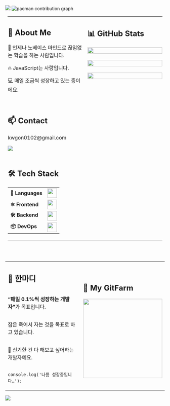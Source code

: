 <img src="https://capsule-render.vercel.app/api?type=blur&color=gradient&fontColor=000000&height=300&section=header&text=Ugoni's%20GitHub&desc=노베이스%20개발자&fontSize=90&animation=fadeIn&fontColor=fff&fontAlign=60&descAlign=88&descAlignY=70" />

<picture>
  <source media="(prefers-color-scheme: dark)" srcset="https://raw.githubusercontent.com/kwgon0212/kwgon0212/output/pacman-contribution-graph-dark.svg">
  <source media="(prefers-color-scheme: light)" srcset="https://raw.githubusercontent.com/kwgon0212/kwgon0212/output/pacman-contribution-graph.svg">
  <img alt="pacman contribution graph" src="https://raw.githubusercontent.com/kwgon0212/kwgon0212/output/pacman-contribution-graph.svg">
</picture>

<table border="0" cellspacing="0" cellpadding="0" style="border:none; border-radius:10px; width:100%;">
  <tr>
    <td valign="top" width="50%">
      <h2>🌈 About Me</h2>
      <p>🌟 언제나 노베이스 마인드로 끊임없는 학습을 하는 사람입니다.</p>
      <p>🔥 JavaScript는 사랑입니다.</p>
      <p>💻 매일 조금씩 성장하고 있는 중이에요.</p>
      <br/>
      <h2>📫 Contact</h2>
      <p>kwgon0102@gmail.com</p>
      <img src="https://profile-counter.glitch.me/kwgon0212/count.svg" />
      <br/><br/>
      <h2>🛠 Tech Stack</h2>
      <table border="0" cellspacing="4" cellpadding="0" style="border:none;">
        <tr>
          <td><b>🎯 Languages</b></td>
          <td>
            <img src="https://skillicons.dev/icons?i=html,css,js,ts" height="30" />
          </td>
        </tr>
        <tr>
          <td><b>⚛️ Frontend</b></td>
          <td>
            <img src="https://skillicons.dev/icons?i=react,nextjs,tailwind,redux" height="30" />
          </td>
        </tr>
        <tr>
          <td><b>🛠 Backend</b></td>
          <td>
            <img src="https://skillicons.dev/icons?i=nodejs,express,mongodb,firebase" height="30" />
          </td>
        </tr>
        <tr>
          <td><b>📦 DevOps</b></td>
          <td>
            <img src="https://skillicons.dev/icons?i=githubactions,docker,aws,sentry" height="30" />
          </td>
        </tr>
      </table>
    </td>
    <td valign="top" width="50%">
      <h2>📊 GitHub Stats</h2>
      <img src="https://streak-stats.demolab.com?user=kwgon0212&locale=en&mode=daily&theme=dracula&hide_border=false&border_radius=5&order=3" width="100%" />
      <br/><br/>
      <img src="https://github-readme-stats.vercel.app/api?username=kwgon0212&show_icons=true&theme=tokyonight&rank_icon=github" width="100%" />
      <br/><br/>
      <img src="https://github-readme-stats.vercel.app/api/top-langs/?username=kwgon0212&layout=compact&theme=tokyonight" width="100%" />
    </td>
  </tr>
</table>

<br/><br/>

<table border="0" cellspacing="0" cellpadding="0" style="border:none; width:100%;">
  <tr>
    <td width="50%" valign="top">
      <h2>💬 한마디</h2>
      <div style="height:100%; display:flex; flex-direction:column; justify-content:center;">
      <p><b>“매일 0.1%씩 성장하는 개발자”</b>가 목표입니다.</p>
      <p>잠은 죽어서 자는 것을 목표로 하고 있습니다.</p>
      <p>🚀 신기한 건 다 해보고 싶어하는 개발자예요.</p>
      <p><code>console.log('나름 성장중입니다…');</code></p>
      </div>
    </td>
    <td width="50%">
      <h2>🐾 My GitFarm</h2>
      <a href="https://www.gitanimals.org/en_US?utm_medium=image&utm_source=kwgon0212&utm_content=farm">
        <img src="https://render.gitanimals.org/farms/kwgon0212" height="250" />
      </a>
    </td>
  </tr>
</table>

<img src="https://capsule-render.vercel.app/api?type=waving&color=0:38BDF8,100:9745F5&height=120&section=footer" />
